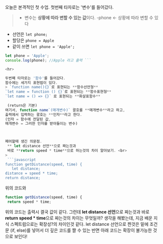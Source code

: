 오늘은 본격적인 첫 수업.
첫번째 타자로는 '변수'를 들어갔다.

> - 변수는 **상황에 따라 변할 수 있는 값**이다.
 -phone <- 상황에 따라 변할 수 있다
 - 선언은 `let phone;`
 - 할당은 `phone = Apple`
 - 같이 쓰면 `let phone = 'Apple';`
 
 ``` javascript
let phone = 'Apple';
console.log(phone); //Apple 라고 출력 ```

<hr>

두번째 타자로는 '함수'를 들어갔다.
함수에는 세가지 표현법이 있다.
> `function name(){}`로 표현되는 **함수선언형**
`let name = function () {}`로 표현되는 **함수표현형**
`let name = () => {}` 로 표현되는 **화살표함수**
  
  (return은 기본)
여기서, function name`(매개변수)` 괄호를 **매개변수**라고 하고, 
 출력에서 입력하는 괄호는 **인자**라고 한다.
 (인자 = 함수에 전달된 값,
 매개변수 = 그러한 인자를 받아들이는 변수)

 
  
페어할때 생긴 의문점.
  ** let distance 선언**으로 짜는것과
  바로 **return speed * time**으로 하는것의 차이 알아보기. <br>
>  
  ```javascript
function getDistance(speed, time) {
	let distance;
distance = speed * time;
return distance;
```

위의 코드와
> 
 ```javascript
function getDistance(speed, time) {
  return speed * time;
  ```
  
  위의 코드는 출력시 결국 값이 같다.
  그런데 **let distance 선언**으로 짜는것과
  바로 **return speed * time**으로 짜는것의 차이는 무엇일까?
  생각을 해봤는데, 지금 배운 지식 스펙트럼으로는
  확장성?의 차이인것 같다.
  let distance 선언으로 짠것은 밑에 조건문 (if, else)를 넣어서 더 깊은 코드를 짤 수 있는 반면 아래 코드는 확장이 불가능한 것으로 보인다!

